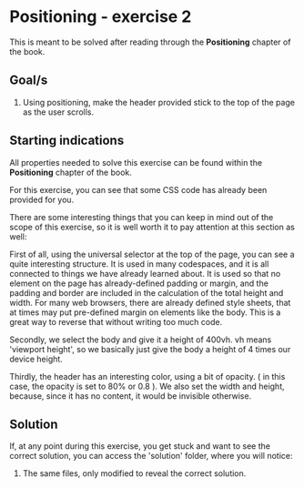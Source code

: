 # Positioning - exercise 2

This is meant to be solved after reading through the **Positioning** chapter of the book.

## Goal/s
1. Using positioning, make the header provided stick to the top of the page as the user scrolls.

## Starting indications 
All properties needed to solve this exercise can be found within the **Positioning** chapter of the book. 

For this exercise, you can see that some CSS code has already been provided for you.

There are some interesting things that you can keep in mind out of the scope of this exercise, so it is well worth it to pay attention at this section as well:

First of all, using the universal selector at the top of the page, you can see a quite interesting structure. It is used in many codespaces, and it is all connected to things we have already learned about. It is used so that no element on the page has already-defined padding or margin, and the padding and border are included in the calculation of the total height and width. For many web browsers, there are already defined style sheets, that at times may put pre-defined margin on elements like the body. This is a great way to reverse that without writing too much code. 

Secondly, we select the body and give it a height of 400vh. vh means 'viewport height', so we basically just give the body a height of 4 times our device height.

Thirdly, the header has an interesting color, using a bit of opacity. ( in this case, the opacity is set to 80% or 0.8 ). We also set the width and height, because, since it has no content, it would be invisible otherwise.


## Solution
If, at any point during this exercise, you get stuck and want to see the correct solution, you can access the 'solution' folder, where you will notice:
1. The same files, only modified to reveal the correct solution.


